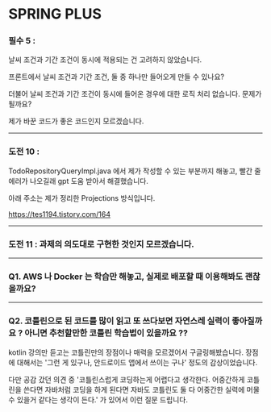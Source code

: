 # SPRING PLUS


### 필수 5 : 

날씨 조건과 기간 조건이 동시에 적용되는 건 고려하지 않았습니다.

프론트에서 날씨 조건과 기간 조건, 둘 중 하나만 들어오게 만들 수 있나요?

더불어 날씨 조건과 기간 조건이 동시에 들어온 경우에 대한 로직 처리 없습니다. 문제가 될까요?

제가 바꾼 코드가 좋은 코드인지 모르겠습니다.

---

### 도전 10 :

 

TodoRepositoryQueryImpl.java 에서 제가 작성할 수 있는 부분까지 해놓고, 빨간 줄 에러가 나오길래 gpt 도움 받아서 해결했습니다. 


아래 주소는 제가 정리한 Projections 방식입니다.

 

https://tes1194.tistory.com/164

 
 
---
 
### 도전 11 : 과제의 의도대로 구현한 것인지 모르겠습니다.

 
---
 

### Q1. AWS 나 Docker 는 학습만 해놓고, 실제로 배포할 때 이용해봐도 괜찮을까요?

---

### Q2. 코틀린으로 된 코드를 많이 읽고 또 쓰다보면 자연스레 실력이 좋아질까요 ? 아니면 추천할만한 코틀린 학습법이 있을까요 ??

kotlin 강의만 듣고는 코틀린만의 장점이나 매력을 모르겠어서 구글링해봤습니다. 장점에 대해서는 '그런 게 있구나, 안드로이드 앱에서 쓰이는 구나' 정도의 감상이었습니다. 


다만 공감 갔던 의견 중 '코틀린스럽게 코딩하는게 어렵다고 생각한다. 어중간하게 코틀린을 쓴다면 자바처럼 코딩을 하게 된다면 자바도 코틀린도 둘 다 어중간한 실력에 머물 수 있을거 같다는 생각이 든다.' 가 있어서 이런 질문 드립니다.

